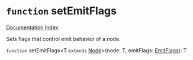 # `function` setEmitFlags

[Documentation Index](../README.md)

Sets flags that control emit behavior of a node.

`function` setEmitFlags\<T `extends` [Node](../interface.Node/README.md)>(node: T, emitFlags: [EmitFlags](../enum.EmitFlags/README.md)): T